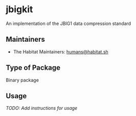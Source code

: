 # jbigkit

An implementation of the JBIG1 data compression standard

## Maintainers

* The Habitat Maintainers: <humans@habitat.sh>

## Type of Package

Binary package

## Usage

*TODO: Add instructions for usage*
